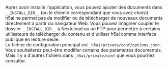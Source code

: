 Après avoir installé l'application, vous pouvez ajouter des documents dans `__INSTALL_DIR__` (ou le chemin correspondant que vous avez choisi).  
h5ai ne permet pas de modifier ou de télécharger de nouveaux documents directement à partir du navigateur Web. Vous pouvez imaginer coupler le dossier `__INSTALL_DIR__` à Nextcloud ou un FTP pour permettre à certains utilisateurs de télécharger du contenu et d'utiliser h5ai comme interface publique en lecture seule.  
Le fichier de configuration principal est `_h5ai/private/conf/options.json`. Vous souhaiterez peut-être modifier certains des paramètres documentés. Mais il y a d'autres fichiers dans `_h5ai/private/conf` que vous pourriez consulter.
